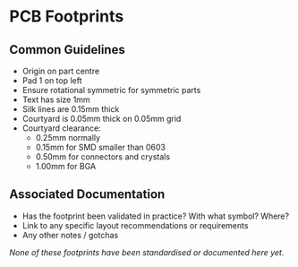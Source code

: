 # PCB Footprints

## Common Guidelines
* Origin on part centre
* Pad 1 on top left
* Ensure rotational symmetric for symmetric parts
* Text has size 1mm
* Silk lines are 0.15mm thick
* Courtyard is 0.05mm thick on 0.05mm grid
* Courtyard clearance:
    * 0.25mm normally
    * 0.15mm for SMD smaller than 0603
    * 0.50mm for connectors and crystals
    * 1.00mm for BGA

## Associated Documentation
* Has the footprint been validated in practice? With what symbol? Where?
* Link to any specific layout recommendations or requirements
* Any other notes / gotchas

_None of these footprints have been standardised or documented here yet._
